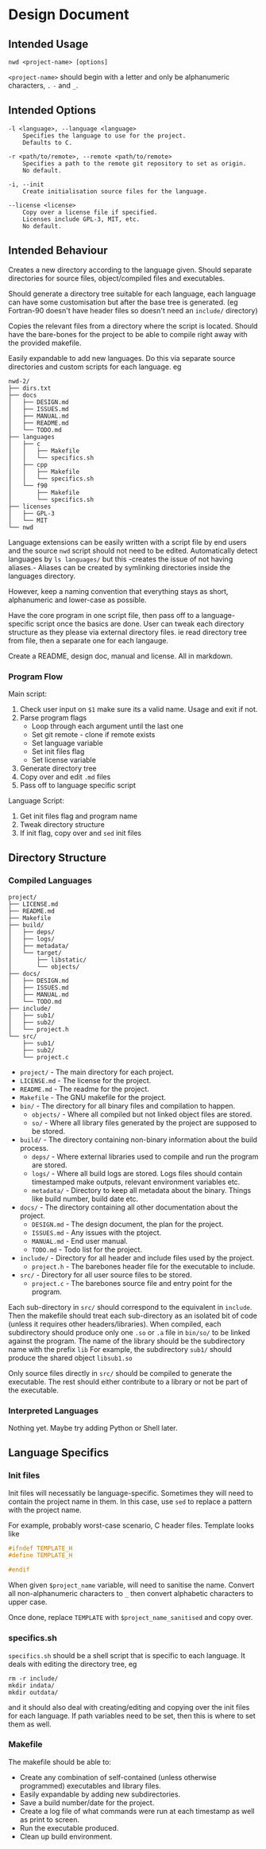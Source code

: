 # Design Document

## Intended Usage
```
nwd <project-name> [options]
```

`<project-name>` should begin with a letter and only be alphanumeric characters, `.` `-` and `_`.

## Intended Options
```
-l <language>, --language <language>
	Specifies the language to use for the project.
	Defaults to C.

-r <path/to/remote>, --remote <path/to/remote>
	Specifies a path to the remote git repository to set as origin.
	No default.

-i, --init
	Create initialisation source files for the language.

--license <license>
	Copy over a license file if specified.
	Licenses include GPL-3, MIT, etc.
	No default.
```

## Intended Behaviour
Creates a new directory according to the language given.
Should separate directories for source files, object/compiled files and executables.

Should generate a directory tree suitable for each language, each language can have some customisation but after the base tree is generated.
(eg Fortran-90 doesn't have header files so doesn't need an `include/` directory)

Copies the relevant files from a directory where the script is located.
Should have the bare-bones for the project to be able to compile right away with the provided makefile.

Easily expandable to add new languages. Do this via separate source directories and custom scripts for each language. eg
```
nwd-2/
├── dirs.txt
├── docs
│   ├── DESIGN.md
│   ├── ISSUES.md
│   ├── MANUAL.md
│   ├── README.md
│   └── TODO.md
├── languages
│   ├── c
│   │   ├── Makefile
│   │   └── specifics.sh
│   ├── cpp
│   │   ├── Makefile
│   │   └── specifics.sh
│   └── f90
│       ├── Makefile
│       └── specifics.sh
├── licenses
│   ├── GPL-3
│   └── MIT
└── nwd
```
Language extensions can be easily written with a script file by end users and the source `nwd` script should not need to be edited.
Automatically detect languages by `ls languages/` but this -creates the issue of not having aliases.-
Aliases can be created by symlinking directories inside the languages directory.

However, keep a naming convention that everything stays as short, alphanumeric and lower-case as possible.

Have the core program in one script file, then pass off to a language-specific script once the basics are done.
User can tweak each directory structure as they please via external directory files. ie read directory tree from file, then a separate one for each langauge.

Create a README, design doc, manual and license. All in markdown.

### Program Flow
Main script:
1. Check user input on `$1` make sure its a valid name. Usage and exit if not.
2. Parse program flags
	- Loop through each argument until the last one
	- Set git remote - clone if remote exists
	- Set language variable
	- Set init files flag
	- Set license variable
3. Generate directory tree
4. Copy over and edit `.md` files
5. Pass off to language specific script

Language Script:
1. Get init files flag and program name
2. Tweak directory structure
3. If init flag, copy over and `sed` init files

## Directory Structure
### Compiled Languages
```
project/
├── LICENSE.md
├── README.md
├── Makefile
├── build/
│   ├── deps/
│   ├── logs/
│   ├── metadata/
│   └── target/
│       ├── libstatic/
│       └── objects/
├── docs/
│   ├── DESIGN.md
│   ├── ISSUES.md
│   ├── MANUAL.md
│   └── TODO.md
├── include/
│   ├── sub1/
│   ├── sub2/
│   └── project.h
└── src/
    ├── sub1/
    ├── sub2/
    └── project.c
```
- `project/` - The main directory for each project.
- `LICENSE.md` - The license for the project.
- `README.md` - The readme for the project.
- `Makefile` - The GNU makefile for the project.
- `bin/` - The directory for all binary files and compilation to happen.
	- `objects/` - Where all compiled but not linked object files are stored.
	- `so/` - Where all library files generated by the project are supposed to be stored.
- `build/` - The directory containing non-binary information about the build process.
	- `deps/` - Where external libraries used to compile and run the program are stored.
	- `logs/` - Where all build logs are stored. Logs files should contain timestamped make outputs, relevant environment variables etc.
	- `metadata/` - Directory to keep all metadata about the binary. Things like build number, build date etc.
- `docs/` - The directory containing all other documentation about the project.
	- `DESIGN.md` - The design document, the plan for the project.
	- `ISSUES.md` - Any issues with the ptoject.
	- `MANUAL.md` - End user manual.
	- `TODO.md` - Todo list for the project.
- `include/` - Directory for all header and include files used by the project.
	- `project.h` - The barebones header file for the executable to include.
- `src/` - Directory for all user source files to be stored.
	- `project.c` - The barebones source file and entry point for the program.

Each sub-directory in `src/` should correspond to the equivalent in `include`.
Then the makefile should treat each sub-directory as an isolated bit of code (unless it requires other headers/libraries).
When compiled, each subdirectory should produce only one `.so` or `.a` file in `bin/so/` to be linked against the program.
The name of the library should be the subdirectory name with the prefix `lib`
For example, the subdirectory `sub1/` should produce the shared object `libsub1.so` 

Only source files directly in `src/` should be compiled to generate the executable.
The rest should either contribute to a library or not be part of the executable.

### Interpreted Languages
Nothing yet.
Maybe try adding Python or Shell later.

## Language Specifics
### Init files
Init files will necessatily be language-specific.
Sometimes they will need to contain the project name in them.
In this case, use `sed` to replace a pattern with the project name.

For example, probably worst-case scenario, C header files.
Template looks like
```C
#ifndef TEMPLATE_H
#define TEMPLATE_H

#endif
```

When given `$project_name` variable, will need to sanitise the name.
Convert all non-alphanumeric characters to `_` then convert alphabetic characters to upper case.

Once done, replace `TEMPLATE` with `$project_name_sanitised` and copy over.

### specifics.sh
`specifics.sh` should be a shell script that is specific to each language.
It deals with editing the directory tree, eg
```
rm -r include/
mkdir indata/
mkdir outdata/
```

and it should also deal with creating/editing and copying over the init files for each language.
If path variables need to be set, then this is where to set them as well.

### Makefile
The makefile should be able to:
- Create any combination of self-contained (unless otherwise programmed) executables and library files.
- Easily expandable by adding new subdirectories.
- Save a build number/date for the project.
- Create a log file of what commands were run at each timestamp as well as print to screen.
- Run the executable produced.
- Clean up build environment.

